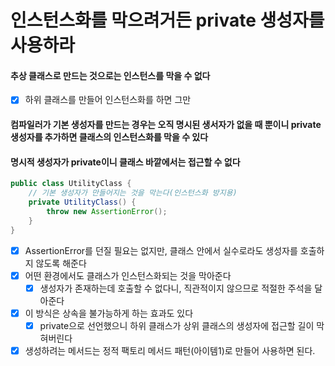 # 인스턴스화를 막으려거든 private 생성자를 사용하라

#### 추상 클래스로 만드는 것으로는 인스턴스를 막을 수 없다

- [x] 하위 클래스를 만들어 인스턴스화를 하면 그만

#### 컴파일러가 기본 생성자를 만드는 경우는 오직 명시된 생서자가 없을 때 뿐이니 private 생성자를 추가하면 클래스의 인스턴스화를 막을 수 있다

#### 명시적 생성자가 private이니 클래스 바깥에서는 접근할 수 없다

~~~java
public class UtilityClass {
    // 기본 생성자가 만들어지는 것을 막는다(인스턴스화 방지용)
    private UtilityClass() {
        throw new AssertionError();
    }
}
~~~
- [x] AssertionError를 던질 필요는 없지만, 클래스 안에서 실수로라도 생성자를 호출하지 않도록 해준다
- [x] 어떤 환경에서도 클래스가 인스턴스화되는 것을 막아준다
  - [x] 생성자가 존재하는데 호출할 수 없다니, 직관적이지 않으므로 적절한 주석을 달아준다
- [x] 이 방식은 상속을 불가능하게 하는 효과도 있다
  - [x] private으로 선언했으니 하위 클래스가 상위 클래스의 생성자에 접근할 길이 막혀버린다
- [x] 생성하려는 메서드는 정적 팩토리 메서드 패턴(아이템1)로 만들어 사용하면 된다.